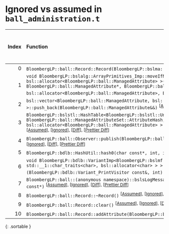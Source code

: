 # Ignored vs assumed in `ball_administration.t`

<script src="../sorttable.js"></script>

|   Index | Function                                                                                                                                                                                                                                                                                                                                                                                                                                                                          |   Difference in number of lines |   Function size difference in bytes |   Number of lines in assumed build | Number of bytes in assumed build   |   Number of lines in ignored build | Number of bytes in ignored build   |
|--------:|:----------------------------------------------------------------------------------------------------------------------------------------------------------------------------------------------------------------------------------------------------------------------------------------------------------------------------------------------------------------------------------------------------------------------------------------------------------------------------------|--------------------------------:|------------------------------------:|-----------------------------------:|:-----------------------------------|-----------------------------------:|:-----------------------------------|
|       0 | `BloombergLP::ball::Record::Record(BloombergLP::bslma::Allocator*)` <sup>\[[Assumed](0-assume)\], \[[Ignored](0-none)\], \[[Diff](0.diff.html)\], \[[Prettier Diff](0-diff.html)\]                                                                                                                                                                                                                                                                                                |                              23 |                                  80 |                                336 | 4,267,744                          |                                256 | 4,267,984                          |
|       1 | `void BloombergLP::bslalg::ArrayPrimitives_Imp::moveIfNoexcept<BloombergLP::ball::ManagedAttribute, bsl::allocator<BloombergLP::ball::ManagedAttribute> >(BloombergLP::ball::ManagedAttribute*, BloombergLP::ball::ManagedAttribute*, BloombergLP::ball::ManagedAttribute*, bsl::allocator<BloombergLP::ball::ManagedAttribute>, BloombergLP::bslmf::MetaInt<0>*)` <sup>\[[Assumed](1-assume)\], \[[Ignored](1-none)\], \[[Diff](1.diff.html)\], \[[Prettier Diff](1-diff.html)\] |                              15 |                                  64 |                                272 | 4,269,968                          |                                208 | 4,269,824                          |
|       2 | `bsl::vector<BloombergLP::ball::ManagedAttribute, bsl::allocator<BloombergLP::ball::ManagedAttribute> >::push_back(BloombergLP::ball::ManagedAttribute&&)` <sup>\[[Assumed](2-assume)\], \[[Ignored](2-none)\], \[[Diff](2.diff.html)\], \[[Prettier Diff](2-diff.html)\]                                                                                                                                                                                                         |                              12 |                                  48 |                                880 | 4,268,080                          |                                832 | 4,268,240                          |
|       3 | `BloombergLP::bslstl::HashTable<BloombergLP::bslstl::UnorderedSetKeyConfiguration<BloombergLP::ball::ManagedAttribute>, BloombergLP::ball::ManagedAttributeSet::AttributeHash, bsl::equal_to<BloombergLP::ball::ManagedAttribute>, bsl::allocator<BloombergLP::ball::ManagedAttribute> >::copyDataStructure(BloombergLP::bslalg::BidirectionalLink*)` <sup>\[[Assumed](3-assume)\], \[[Ignored](3-none)\], \[[Diff](3.diff.html)\], \[[Prettier Diff](3-diff.html)\]              |                              11 |                                  64 |                                816 | 4,308,912                          |                                752 | 4,309,232                          |
|       4 | `BloombergLP::ball::Observer::publish(BloombergLP::ball::Record const&, BloombergLP::ball::Context const&)` <sup>\[[Assumed](4-assume)\], \[[Ignored](4-none)\], \[[Diff](4.diff.html)\], \[[Prettier Diff](4-diff.html)\]                                                                                                                                                                                                                                                        |                               2 |                                   0 |                                 16 | 4,278,288                          |                                 16 | 4,278,592                          |
|       5 | `BloombergLP::bdlb::HashUtil::hash0(char const*, int, int)` <sup>\[[Assumed](5-assume)\], \[[Ignored](5-none)\], \[[Diff](5.diff.html)\], \[[Prettier Diff](5-diff.html)\]                                                                                                                                                                                                                                                                                                        |                               1 |                                   0 |                                192 | 4,343,280                          |                                192 | 4,344,464                          |
|       6 | `void BloombergLP::bdlb::VariantImp<BloombergLP::bslmf::TypeList<int, long long, bsl::basic_string<char, std::__1::char_traits<char>, bsl::allocator<char> > > >::doApply<BloombergLP::bdlb::Variant_PrintVisitor const&>(BloombergLP::bdlb::Variant_PrintVisitor const&, int) const` <sup>\[[Assumed](6-assume)\], \[[Ignored](6-none)\], \[[Diff](6.diff.html)\], \[[Prettier Diff](6-diff.html)\]                                                                              |                               1 |                                   0 |                                256 | 4,316,400                          |                                256 | 4,316,656                          |
|       7 | `BloombergLP::ball::(anonymous namespace)::bslsLogMessage(BloombergLP::bsls::LogSeverity::Enum, char const*, int, char const*)` <sup>\[[Assumed](7-assume)\], \[[Ignored](7-none)\], \[[Diff](7.diff.html)\], \[[Prettier Diff](7-diff.html)\]                                                                                                                                                                                                                                    |                              -4 |                                 -16 |                                400 | 4,243,104                          |                                416 | 4,243,200                          |
|       8 | `BloombergLP::ball::Record::~Record()` <sup>\[[Assumed](8-assume)\], \[[Ignored](8-none)\], \[[Diff](8.diff.html)\], \[[Prettier Diff](8-diff.html)\]                                                                                                                                                                                                                                                                                                                             |                             -24 |                                 -64 |                                448 | 4,271,264                          |                                512 | 4,271,424                          |
|       9 | `BloombergLP::ball::Record::clear()` <sup>\[[Assumed](9-assume)\], \[[Ignored](9-none)\], \[[Diff](9.diff.html)\], \[[Prettier Diff](9-diff.html)\]                                                                                                                                                                                                                                                                                                                               |                             -24 |                                 -80 |                                320 | 4,272,576                          |                                400 | 4,272,800                          |
|      10 | `BloombergLP::ball::Record::addAttribute(BloombergLP::ball::Attribute const&)` <sup>\[[Assumed](10-assume)\], \[[Ignored](10-none)\], \[[Diff](10.diff.html)\], \[[Prettier Diff](10-diff.html)\]                                                                                                                                                                                                                                                                                 |                             -32 |                                -128 |                                304 | 4,265,744                          |                                432 | 4,265,856                          |
{: .sortable }
